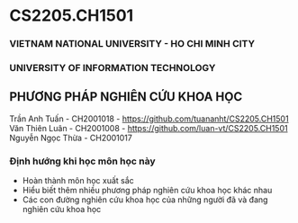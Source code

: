 # CS2205.CH1501

### VIETNAM NATIONAL UNIVERSITY - HO CHI MINH CITY
### UNIVERSITY OF INFORMATION TECHNOLOGY

## PHƯƠNG PHÁP NGHIÊN CỨU KHOA HỌC

Trần Anh Tuấn - CH2001018 - https://github.com/tuananht/CS2205.CH1501
Văn Thiên Luân - CH2001008 - https://github.com/luan-vt/CS2205.CH1501
Nguyễn Ngọc Thừa - CH2001017

### Định hướng khi học môn học này
- Hoàn thành môn học xuất sắc
- Hiểu biết thêm nhiều phương pháp nghiên cứu khoa học khác nhau
- Các con đường nghiên cứu khoa học của những người đã và đang nghiên cứu khoa học

